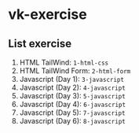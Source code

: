 # vk-exercise

## List exercise

1. HTML TailWind: `1-html-css`
2. HTML TailWind Form: `2-html-form`
3. Javascript (Day 1): `3-javascript`
4. Javascript (Day 2): `4-javascript`
5. Javascript (Day 3): `5-javascript`
6. Javascript (Day 4): `6-javascript`
7. Javascript (Day 5): `7-javascript`
8. Javascript (Day 6): `8-javascript`
